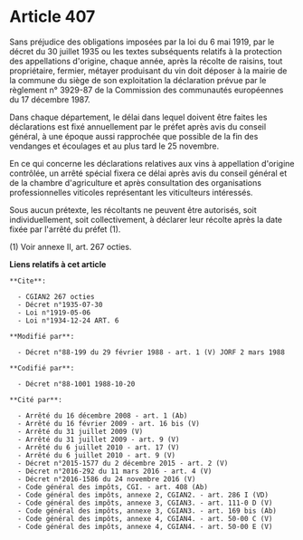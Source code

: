 # Article 407

Sans préjudice des obligations imposées par la loi du 6 mai 1919, par le décret du 30 juillet 1935 ou les textes subséquents
relatifs à la protection des appellations d'origine, chaque année, après la récolte de raisins, tout propriétaire, fermier,
métayer produisant du vin doit déposer à la mairie de la commune du siège de son exploitation la déclaration prévue par le
règlement n° 3929-87 de la Commission des communautés européennes du 17 décembre 1987.

Dans chaque département, le délai dans lequel doivent être faites les déclarations est fixé annuellement par le préfet après
avis du conseil général, à une époque aussi rapprochée que possible de la fin des vendanges et écoulages et au plus tard le
25 novembre.

En ce qui concerne les déclarations relatives aux vins à appellation d'origine contrôlée, un arrêté spécial fixera ce délai
après avis du conseil général et de la chambre d'agriculture et après consultation des organisations professionnelles
viticoles représentant les viticulteurs intéressés.

Sous aucun prétexte, les récoltants ne peuvent être autorisés, soit individuellement, soit collectivement, à déclarer leur
récolte après la date fixée par l'arrêté du préfet (1).

(1) Voir annexe II, art. 267 octies.

**Liens relatifs à cet article**

	**Cite**:

	  - CGIAN2 267 octies
	  - Décret n°1935-07-30
	  - Loi n°1919-05-06
	  - Loi n°1934-12-24 ART. 6

	**Modifié par**:

	  - Décret n°88-199 du 29 février 1988 - art. 1 (V) JORF 2 mars 1988

	**Codifié par**:

	  - Décret n°88-1001 1988-10-20

	**Cité par**:

	  - Arrêté du 16 décembre 2008 - art. 1 (Ab)
	  - Arrêté du 16 février 2009 - art. 16 bis (V)
	  - Arrêté du 31 juillet 2009 (V)
	  - Arrêté du 31 juillet 2009 - art. 9 (V)
	  - Arrêté du 6 juillet 2010 - art. 17 (V)
	  - Arrêté du 6 juillet 2010 - art. 9 (V)
	  - Décret n°2015-1577 du 2 décembre 2015 - art. 2 (V)
	  - Décret n°2016-292 du 11 mars 2016 - art. 4 (V)
	  - Décret n°2016-1586 du 24 novembre 2016 (V)
	  - Code général des impôts, CGI. - art. 408 (Ab)
	  - Code général des impôts, annexe 2, CGIAN2. - art. 286 I (VD)
	  - Code général des impôts, annexe 3, CGIAN3. - art. 111-0 D (V)
	  - Code général des impôts, annexe 3, CGIAN3. - art. 169 bis (Ab)
	  - Code général des impôts, annexe 4, CGIAN4. - art. 50-00 C (V)
	  - Code général des impôts, annexe 4, CGIAN4. - art. 50-00 E (V)

